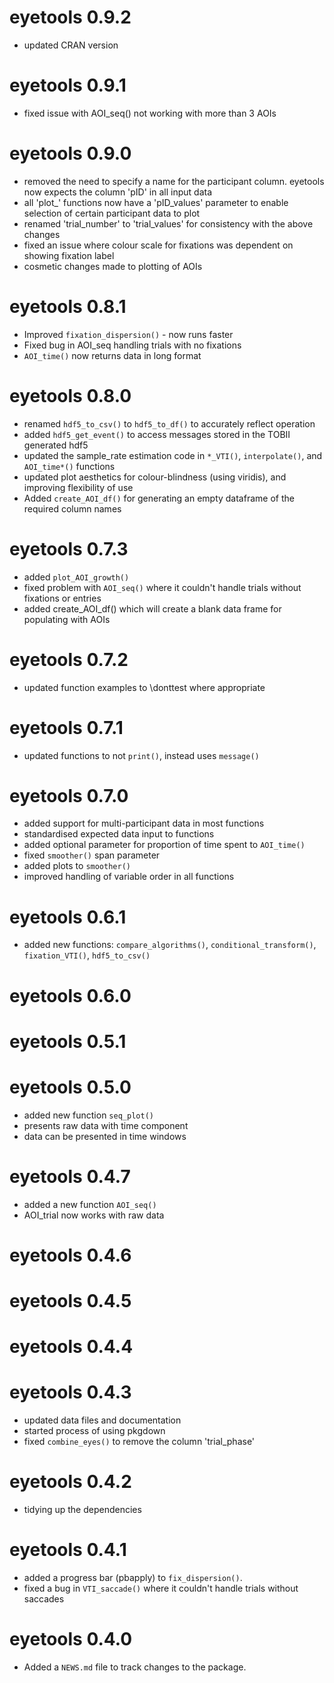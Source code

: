 # eyetools 0.9.2
* updated CRAN version

# eyetools 0.9.1
* fixed issue with AOI_seq() not working with more than 3 AOIs

# eyetools 0.9.0
* removed the need to specify a name for the participant column. eyetools now expects the column 'pID' in all input data
* all 'plot_' functions now have a 'pID_values' parameter to enable selection of certain participant data to plot
* renamed 'trial_number' to 'trial_values' for consistency with the above changes
* fixed an issue where colour scale for fixations was dependent on showing fixation label
* cosmetic changes made to plotting of AOIs 

# eyetools 0.8.1
* Improved `fixation_dispersion()` - now runs faster
* Fixed bug in AOI_seq handling trials with no fixations
* `AOI_time()` now returns data in long format

# eyetools 0.8.0
* renamed `hdf5_to_csv()` to `hdf5_to_df()` to accurately reflect operation
* added `hdf5_get_event()` to access messages stored in the TOBII generated hdf5
* updated the sample_rate estimation code in `*_VTI()`, `interpolate()`, and `AOI_time*()` functions 
* updated plot aesthetics for colour-blindness (using viridis), and improving flexibility of use
* Added `create_AOI_df()` for generating an empty dataframe of the required column names

# eyetools 0.7.3
* added `plot_AOI_growth()`
* fixed problem with `AOI_seq()` where it couldn't handle trials without fixations or entries
* added create_AOI_df() which will create a blank data frame for populating with AOIs

# eyetools 0.7.2
* updated function examples to \donttest where appropriate

# eyetools 0.7.1
* updated functions to not `print()`, instead uses `message()`

# eyetools 0.7.0
* added support for multi-participant data in most functions
* standardised expected data input to functions
* added optional parameter for proportion of time spent to `AOI_time()`
* fixed `smoother()` span parameter
* added plots to `smoother()`
* improved handling of variable order in all functions

# eyetools 0.6.1
* added new functions: `compare_algorithms()`, `conditional_transform()`, `fixation_VTI()`, `hdf5_to_csv()`

# eyetools 0.6.0

# eyetools 0.5.1

# eyetools 0.5.0
* added new function `seq_plot()`
* presents raw data with time component
* data can be presented in time windows

# eyetools 0.4.7

* added a new function `AOI_seq()`
* AOI_trial now works with raw data

# eyetools 0.4.6

# eyetools 0.4.5

# eyetools 0.4.4

# eyetools 0.4.3

* updated data files and documentation
* started process of using pkgdown
* fixed `combine_eyes()` to remove the column 'trial_phase'

# eyetools 0.4.2

* tidying up the dependencies

# eyetools 0.4.1

* added a progress bar (pbapply) to `fix_dispersion()`.
* fixed a bug in `VTI_saccade()` where it couldn't handle trials without saccades 


# eyetools 0.4.0

* Added a `NEWS.md` file to track changes to the package.
